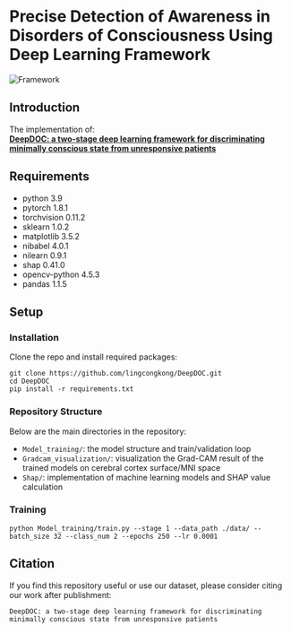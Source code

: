 # Precise Detection of Awareness in Disorders of Consciousness Using Deep Learning Framework
![Framework](https://github.com/lingcongkong/DeepDOC/blob/main/Fig1.tif)
## Introduction
The implementation of: <br>
[**DeepDOC: a two-stage deep learning framework for discriminating minimally conscious state from unresponsive patients**](https://www.nature.com/articles/)
## Requirements
- python 3.9
- pytorch 1.8.1
- torchvision 0.11.2
- sklearn 1.0.2
- matplotlib 3.5.2
- nibabel 4.0.1
- nilearn 0.9.1
- shap 0.41.0
- opencv-python 4.5.3
- pandas 1.1.5


## Setup
### Installation
Clone the repo and install required packages:
```
git clone https://github.com/lingcongkong/DeepDOC.git
cd DeepDOC
pip install -r requirements.txt
```
### Repository Structure
Below are the main directories in the repository: 

- `Model_training/`: the model structure and train/validation loop
- `Gradcam_visualization/`: visualization the Grad-CAM result of the trained models on cerebral cortex surface/MNI space
- `Shap/`: implementation of machine learning models and SHAP value calculation

### Training
```
python Model_training/train.py --stage 1 --data_path ./data/ --batch_size 32 --class_num 2 --epochs 250 --lr 0.0001 
```


## Citation
If you find this repository useful or use our dataset, please consider citing our work after publishment:

```DeepDOC: a two-stage deep learning framework for discriminating minimally conscious state from unresponsive patients```
